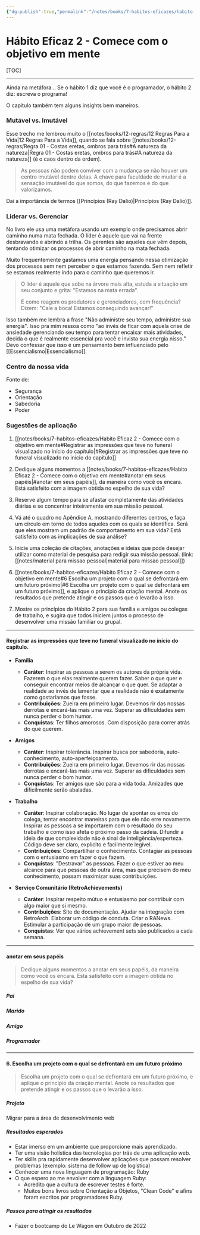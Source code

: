 ```yaml
---
{"dg-publish":true,"permalink":"/notes/books/7-habitos-eficazes/habito-eficaz-2-comece-com-o-objetivo-em-mente/","dgHomeLink":true,"dgPassFrontmatter":false,"dgShowBacklinks":true,"dgShowLocalGraph":false}
---
```


# Hábito Eficaz 2 - Comece com o objetivo em mente

[TOC]

---

Ainda na metáfora... Se o hábito 1 diz que você é o programador, o hábito 2 diz: escreva o programa!

O capítulo também tem alguns insights bem maneiros.

### Mutável vs. Imutável

Esse trecho me lembrou muito o [[notes/books/12-regras/12 Regras Para a Vida|12 Regras Para a Vida]], quando se fala sobre [[notes/books/12-regras/Regra 01 - Costas eretas, ombros para trás#A natureza da natureza|Regra 01 - Costas eretas, ombros para trás#A natureza da natureza]] (é o caos dentro da ordem).

> As pessoas não podem conviver com a mudança se não houver um centro imutável dentro delas. A chave para faculdade de mudar é a sensação imutável do que somos, do que fazemos e do que valorizamos.

Daí a importância de termos [[Princípios (Ray Dalio)|Princípios (Ray Dalio)]].

### Liderar vs. Gerenciar

No livro ele usa uma metáfora usando um exemplo onde precisamos abrir caminho numa mata fechada. O líder é aquele que vai na frente desbravando e abrindo a trilha. Os gerentes são aqueles que vêm depois, tentando otimizar os processos de abrir caminho na mata fechada.

Muito frequentemente gastamos uma energia pensando nessa otimização dos processos sem nem perceber o que estamos fazendo. Sem nem refletir se estamos realmente indo para o caminho que queremos ir.

> O líder é aquele que sobe na árvore mais alta, estuda a situação em seu conjunto e grita: "Estamos na mata errada".
> 
> E como reagem os produtores e gerenciadores, com frequência? Dizem: "Cale a boca! Estamos conseguindo avançar!"

Isso também me lembra a frase "Não administre seu tempo, administre sua energia". Isso pra mim ressoa como "ao invés de ficar com aquela crise de ansiedade gerenciando seu tempo para tentar encaixar mais atividades, decida o que é realmente essencial pra você e invista sua energia nisso." Devo confessar que isso é um pensamento bem influenciado pelo [[Essencialismo|Essencialismo]].

### Centro da nossa vida

Fonte de:

- Segurança
- Orientação
- Sabedoria
- Poder


### Sugestões de aplicação

1. [[notes/books/7-habitos-eficazes/Habito Eficaz 2 - Comece com o objetivo em mente#Registrar as impressões que teve no funeral visualizado no início do capítulo|#Registrar as impressões que teve no funeral visualizado no início do capítulo]]

2. Dedique alguns momentos a [[notes/books/7-habitos-eficazes/Habito Eficaz 2 - Comece com o objetivo em mente#anotar em seus papéis|#anotar em seus papéis]], da maneira como você os encara. Está satisfeito com a imagem obtida no espelho de sua vida?

3. Reserve algum tempo para se afastar completamente das atividades diárias e se concentrar inteiramente em sua missão pessoal.

4. Vá até o quadro no Apêndice A, mostrando diferentes centros, e faça um círculo em torno de todos aqueles com os quais se identifica. Será que eles mostram um padrão de comportamento em sua vida? Está satisfeito com as implicações de sua análise?

5. Inicie uma coleção de citações, anotações e ideias que pode desejar utilizar como material de pesquisa para redigir sua missão pessoal. (link: [[notes/material para missao pessoal|material para missao pessoal]])

6. [[notes/books/7-habitos-eficazes/Habito Eficaz 2 - Comece com o objetivo em mente#6 Escolha um projeto com o qual se defrontará em um futuro próximo|#6 Escolha um projeto com o qual se defrontará em um futuro próximo]], e aplique o princípio da criação mental. Anote os resultados que pretende atingir e os passos que o levarão a isso.

7. Mostre os princípios do Hábito 2 para sua família e amigos ou colegas de trabalho, e sugira que todos iniciem juntos o processo de desenvolver uma missão familiar ou grupal.


---


#### Registrar as impressões que teve no funeral visualizado no início do capítulo.

- **Família**
    - **Caráter**: Inspirar as pessoas a serem os autores da própria vida. Fazerem o que elas realmente querem fazer. Saber o que quer e conseguir encontrar meios de alcançar o que quer. Se adaptar a realidade ao invés de lamentar que a realidade não é exatamente como gostaríamos que fosse.
    - **Contribuições**: Zueira em primeiro lugar. Devemos rir das nossas derrotas e encará-las mais uma vez. Superar as dificuldades sem nunca perder o bom humor.
    - **Conquistas**: Ter filhos amorosos. Com disposição para correr atrás do que querem.
    
- **Amigos**
    - **Caráter**: Inspirar tolerância. Inspirar busca por sabedoria, auto-conhecimento, auto-aperfeiçoamento.
    - **Contribuições**: Zueira em primeiro lugar. Devemos rir das nossas derrotas e encará-las mais uma vez. Superar as dificuldades sem nunca perder o bom humor.
    - **Conquistas**: Ter amigos que são para a vida toda. Amizades que dificilmente serão abaladas.
    
- **Trabalho**
    - **Caráter**: Inspirar colaboração. No lugar de apontar os erros do colega, tentar encontrar maneiras para que ele não erre novamente. Inspirar as pessoas a se importarem com o resultado do seu trabalho e como isso afeta o próximo passo da cadeia. Difundir a ideia de que complexidade não é sinal de inteligência/esperteza. Código deve ser claro, explícito e facilmente legível.
    - **Contribuições**: Compartilhar o conhecimento. Contagiar as pessoas com o entusiasmo em fazer o que fazem.
    - **Conquistas**: "Destravar" as pessoas. Fazer o que estiver ao meu alcance para que pessoas de outra área, mas que precisem do meu conhecimento, possam maximizar suas contribuições.
    
- **Serviço Comunitário (RetroAchievements)**
    - **Caráter**: Inspirar respeito mútuo e entusiasmo por contribuir com algo maior que si mesmo.
    - **Contribuições**: Site de documentação. Ajudar na integração com RetroArch. Elaborar um código de conduta. Criar o RANews. Estimular a participação de um grupo maior de pessoas.
    - **Conquistas**: Ver que vários achievement sets são publicados a cada semana.

---

#### anotar em seus papéis

>  Dedique alguns momentos a anotar em seus papéis, da maneira como você os encara. Está satisfeito com a imagem obtida no espelho de sua vida?

##### Pai

##### Marido

##### Amigo

##### Programador




---

#### 6. Escolha um projeto com o qual se defrontará em um futuro próximo

> Escolha um projeto com o qual se defrontará em um futuro próximo, e aplique o princípio da criação mental. Anote os resultados que pretende atingir e os passos que o levarão a isso.

##### Projeto

Migrar para a área de desenvolvimento web


##### Resultados esperados

- Estar imerso em um ambiente que proporcione mais aprendizado.
- Ter uma visão holística das tecnologias por trás de uma aplicação web.
- Ter skills pra rapidamente desenvolver aplicações que possam resolver problemas (exemplo: sistema de follow up de logística)
- Conhecer uma nova linguagem de programação: Ruby
- O que espero ao me envolver com a linguagem Ruby:
    - Acredito que a cultura de escrever testes é forte.
    - Muitos bons livros sobre Orientação a Objetos, "Clean Code" e afins foram escritos por programadores Ruby.


##### Passos para atingir os resultados
- Fazer o bootcamp do Le Wagon em Outubro de 2022


